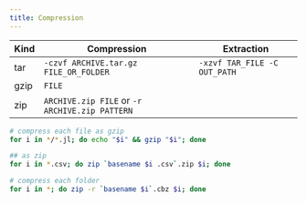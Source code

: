 ```yaml
---
title: Compression
---
```


| Kind | Compression                                    | Extraction                   |
| ---- | ---------------------------------------------- | ---------------------------- |
| tar  | `-czvf ARCHIVE.tar.gz FILE_OR_FOLDER`          | `-xzvf TAR_FILE -C OUT_PATH` |
| gzip | `FILE`                                         |                              |
| zip  | `ARCHIVE.zip FILE` or `-r ARCHIVE.zip PATTERN` |                              |

```bash
# compress each file as gzip
for i in */*.jl; do echo "$i" && gzip "$i"; done

## as zip
for i in *.csv; do zip `basename $i .csv`.zip $i; done

# compress each folder
for i in *; do zip -r `basename $i`.cbz $i; done
```
